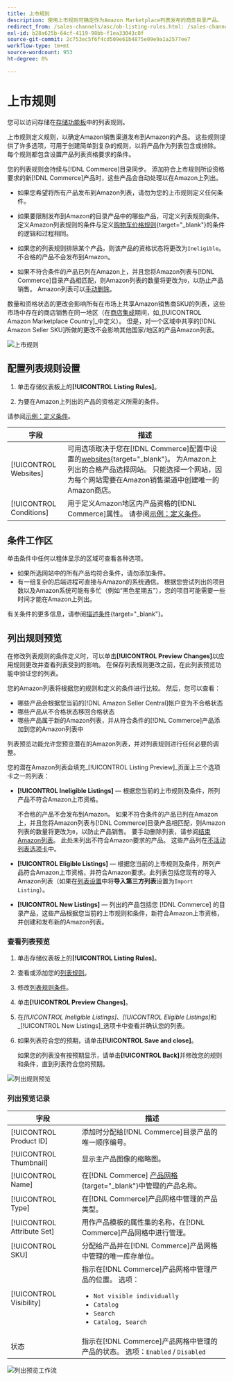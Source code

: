 ```yaml
---
title: 上市规则
description: 使用上市规则可确定作为Amazon Marketplace列表发布的商务目录产品。
redirect_from: /sales-channels/asc/ob-listing-rules.html: /sales-channels/asc/ob-listing-preview.html: /sales-channels/asc/listing-rule-preview.html: 
exl-id: b28a625b-64cf-4119-98bb-f1ea33043c8f
source-git-commit: 2c753ec5f6f4cd509e61b4875e09e9a1a2577ee7
workflow-type: tm+mt
source-wordcount: 953
ht-degree: 0%

---
```


# 上市规则

您可以访问存储在[存储功能板](./amazon-store-dashboard.md)中的列表规则。

上市规则定义规则，以确定Amazon销售渠道发布到Amazon的产品。 这些规则提供了许多选项，可用于创建简单到复杂的规则，以将产品作为列表包含或排除。 每个规则都包含设置产品列表资格要求的条件。

您的列表规则会持续与[!DNL Commerce]目录同步。 添加符合上市规则所设资格要求的新[!DNL Commerce]产品时，这些产品会自动处理以在Amazon上列出。

- 如果您希望将所有产品发布到Amazon列表，请勿为您的上市规则定义任何条件。

- 如果要限制发布到Amazon的目录产品中的哪些产品，可定义列表规则条件。 定义Amazon列表规则的条件与定义[购物车价格规则](https://docs.magento.com/user-guide/marketing/price-rules-cart.html){target=&quot;_blank&quot;}的条件的逻辑和过程相同。

- 如果您的列表规则排除某个产品，则该产品的资格状态将更改为`Ineligible`。 不合格的产品不会发布到Amazon。

- 如果不符合条件的产品已列在Amazon上，并且您将Amazon列表与[!DNL Commerce]目录产品相匹配，则Amazon列表的数量将更改为`0`，以防止产品销售。 Amazon列表可以[手动删除](./end-listings-manually.md)。

数量和资格状态的更改会影响所有在市场上共享Amazon销售商SKU的列表，这些市场中存在的商店销售在同一地区（在[商店集成](./store-integration.md)期间，如&#x200B;_[!UICONTROL Amazon Marketplace Country]_中定义）。 但是，对一个区域中共享的[!DNL Amazon Seller SKU]所做的更改不会影响其他国家/地区的产品Amazon列表。

![上市规则](assets/ob-listing-rules.png)

## 配置列表规则设置

1. 单击存储仪表板上的&#x200B;**[!UICONTROL Listing Rules]**。

1. 为要在Amazon上列出的产品的资格定义所需的条件。

请参阅[示例：定义条件](./ob-define-condition-example.md)。

| 字段 | 描述 |
|---|---|
| [!UICONTROL Websites] | 可用选项取决于您在[!DNL Commerce]配置中设置的[websites](https://docs.magento.com/user-guide/stores/websites-stores-views.html){target=&quot;_blank&quot;}。 为Amazon上列出的合格产品选择网站。 只能选择一个网站，因为每个网站需要在Amazon销售渠道中创建唯一的Amazon商店。 |
| [!UICONTROL Conditions] | 用于定义Amazon地区内产品资格的[!DNL Commerce]属性。 请参阅[示例：定义条件](./ob-define-condition-example.md)。 |

## 条件工作区

单击条件中任何以粗体显示的区域可查看各种选项。

- 如果所选网站中的所有产品均符合条件，请勿添加条件。
- 有一组复杂的后端进程可直接与Amazon的系统通信。 根据您尝试列出的项目数以及Amazon系统可能有多忙（例如“黑色星期五”），您的项目可能需要一些时间才能在Amazon上列出。

有关条件的更多信息，请参阅[描述条件](https://docs.magento.com/user-guide/marketing/price-rules-cart.html){target=&quot;_blank&quot;}。

## 列出规则预览

在修改列表规则的条件定义时，可以单击&#x200B;**[!UICONTROL Preview Changes]**&#x200B;以应用规则更改并查看列表受到的影响。 在保存列表规则更改之前，在此列表预览功能中验证您的列表。

您的Amazon列表将根据您的规则和定义的条件进行比较。 然后，您可以查看：

- 哪些产品会根据您当前的[!DNL Amazon Seller Central]帐户变为不合格状态
- 哪些产品从不合格状态移回合格状态
- 哪些产品属于新的Amazon列表，并从符合条件的[!DNL Commerce]产品添加到您的Amazon列表中

列表预览功能允许您预览潜在的Amazon列表，并对列表规则进行任何必要的调整。

您的潜在Amazon列表会填充&#x200B;_[!UICONTROL Listing Preview]_页面上三个选项卡之一的列表：

- **[!UICONTROL Ineligible Listings]**  — 根据您当前的上市规则及条件，所列产品不符合Amazon上市资格。

   不合格的产品不会发布到Amazon。 如果不符合条件的产品已列在Amazon上，并且您将Amazon列表与[!DNL Commerce]目录产品相匹配，则Amazon列表的数量将更改为`0`，以防止产品销售。 要手动删除列表，请参阅[结束Amazon列表](./end-listings-manually.md)。 此处未列出不符合Amazon要求的产品。 这些产品列在[不活动列表选项卡](./inactive-listings.md)中。

- **[!UICONTROL Eligible Listings]**  — 根据您当前的上市规则及条件，所列产品符合Amazon上市资格，并符合Amazon要求。此列表包括您现有的导入Amazon列表（如果在[列表设置](./third-party-listing-settings.md)中将&#x200B;**导入第三方列表**&#x200B;设置为`Import Listing`）。

- **[!UICONTROL New Listings]**  — 列出的产品包括您 [!DNL Commerce] 的目录产品，这些产品根据您当前的上市规则和条件，新符合Amazon上市资格，并创建和发布新的Amazon列表。

### 查看列表预览

1. 单击存储仪表板上的&#x200B;**[!UICONTROL Listing Rules]**。

1. 查看或添加您的[列表规则](./listing-rules.md)。

1. 修改[列表规则条件](./ob-define-condition-example.md)。

1. 单击&#x200B;**[!UICONTROL Preview Changes]**。

1. 在&#x200B;_[!UICONTROL Ineligible Listings]_、_[!UICONTROL Eligible Listings]_&#x200B;和&#x200B;_[!UICONTROL New Listings]_选项卡中查看并确认您的列表。

1. 如果列表符合您的预期，请单击&#x200B;**[!UICONTROL Save and close]**。

   如果您的列表没有按预期显示，请单击&#x200B;**[!UICONTROL Back]**&#x200B;并修改您的规则和条件，直到列表符合您的预期。

![列出规则预览](assets/amazon-listing-rule-preview.png)

### 列出预览记录

| 字段 | 描述 |
|--- |--- |
| [!UICONTROL Product ID] | 添加时分配给[!DNL Commerce]目录产品的唯一顺序编号。 |
| [!UICONTROL Thumbnail] | 显示主产品图像的缩略图。 |
| [!UICONTROL Name] | 在[!DNL Commerce] [产品网格](https://docs.magento.com/user-guide/catalog/products.html){target=&quot;_blank&quot;}中管理的产品名称。 |
| [!UICONTROL Type] | 在[!DNL Commerce]产品网格中管理的产品类型。 |
| [!UICONTROL Attribute Set] | 用作产品模板的属性集的名称，在[!DNL Commerce]产品网格中进行管理。 |
| [!UICONTROL SKU] | 分配给产品并在[!DNL Commerce]产品网格中管理的唯一库存单位。 |
| [!UICONTROL Visibility] | 指示在[!DNL Commerce]产品网格中管理产品的位置。 选项：<ul><li>`Not visible individually`</li><li>`Catalog`</li><li>`Search`</li><li>`Catalog, Search`</li></ul> |
| 状态 | 指示在[!DNL Commerce]产品网格中管理的产品的状态。 选项：`Enabled` / `Disabled` |

![列出预览工作流](assets/listing-preview-flowchart.png)
